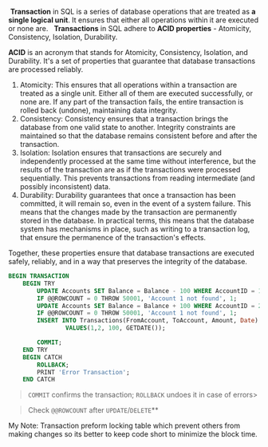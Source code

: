 
 **Transaction** in SQL is a series of database operations that are treated as **a single logical unit**. It ensures that either all operations within it are executed or none are.
 
**Transactions** in SQL adhere to **ACID properties** - Atomicity, Consistency, Isolation, Durability.

**ACID** is an acronym that stands for Atomicity, Consistency, Isolation, and Durability. It's a set of properties that guarantee that database transactions are processed reliably.

1. Atomicity: This ensures that all operations within a transaction are treated as a single unit. Either all of them are executed successfully, or none are. If any part of the transaction fails, the entire transaction is rolled back (undone), maintaining data integrity.
2. Consistency: Consistency ensures that a transaction brings the database from one valid state to another. Integrity constraints are maintained so that the database remains consistent before and after the transaction.
3. Isolation: Isolation ensures that transactions are securely and independently processed at the same time without interference, but the results of the transaction are as if the transactions were processed sequentially. This prevents transactions from reading intermediate (and possibly inconsistent) data.
4. Durability: Durability guarantees that once a transaction has been committed, it will remain so, even in the event of a system failure. This means that the changes made by the transaction are permanently stored in the database. In practical terms, this means that the database system has mechanisms in place, such as writing to a transaction log, that ensure the permanence of the transaction's effects.

Together, these properties ensure that database transactions are executed safely, reliably, and in a way that preserves the integrity of the database.


```sql
BEGIN TRANSACTION
	BEGIN TRY
		UPDATE Accounts SET Balance = Balance - 100 WHERE AccountID = 1;
		IF @@ROWCOUNT = 0 THROW 50001, 'Account 1 not found', 1;
		UPDATE Accounts SET Balance = Balance + 100 WHERE AccountID = 2;
		IF @@ROWCOUNT = 0 THROW 50001, 'Account 1 not found', 1;
		INSERT INTO Transactions(FromAccount, ToAccount, Amount, Date) 
				VALUES(1,2, 100, GETDATE());

		COMMIT;
	END TRY
	BEGIN CATCH
		ROLLBACK;
		PRINT 'Error Transaction';
	END CATCH
```
> `COMMIT` confirms the transaction; `ROLLBACK` undoes it in case of errors> 

> Check `@@ROWCOUNT` after `UPDATE`/`DELETE`**

My Note:
Transaction preform locking table which prevent others from making changes so its better to keep code short to minimize the block time.